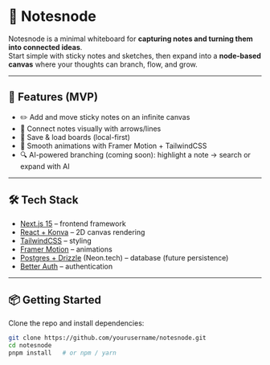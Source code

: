 # 📝 Notesnode  

Notesnode is a minimal whiteboard for **capturing notes and turning them into connected ideas**.  
Start simple with sticky notes and sketches, then expand into a **node-based canvas** where your thoughts can branch, flow, and grow.  

---

## 🚀 Features (MVP)
- ✏️ Add and move sticky notes on an infinite canvas  
- 🔗 Connect notes visually with arrows/lines  
- 💾 Save & load boards (local-first)  
- 🎨 Smooth animations with Framer Motion + TailwindCSS  
- 🔍 AI-powered branching (coming soon): highlight a note → search or expand with AI  

---

## 🛠️ Tech Stack
- [Next.js 15](https://nextjs.org/) – frontend framework  
- [React + Konva](https://konvajs.org/) – 2D canvas rendering  
- [TailwindCSS](https://tailwindcss.com/) – styling  
- [Framer Motion](https://www.framer.com/motion/) – animations  
- [Postgres + Drizzle](https://orm.drizzle.team/) (Neon.tech) – database (future persistence)  
- [Better Auth](https://better-auth.com/) – authentication  
 

---

## 📦 Getting Started  

Clone the repo and install dependencies:  

```bash
git clone https://github.com/yourusername/notesnode.git
cd notesnode
pnpm install   # or npm / yarn
